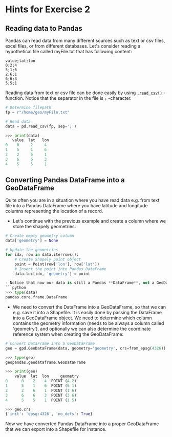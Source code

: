 # Hints for Exercise 2

## Reading data to Pandas

Pandas can read data from many different sources such as text or csv files, excel files, or from different databases. 
Let's consider reading a hypothetical file called myFile.txt that has following content:

 ```
 value;lat;lon
 0;2;4
 5;1;6
 2;6;1
 6;6;3
 5;5;1
 ```


Reading data from text or csv file can be done easily by using 
[ `.read_csv()` ](http://pandas.pydata.org/pandas-docs/stable/generated/pandas.read_csv.html) - function. Notice that the separator in the file is `;` -character.  

 ```python
 # Determine filepath
 fp = r"/home/geo/myFile.txt"
 
 # Read data
 data = pd.read_csv(fp, sep=';')
 
 >>> print(data)
    value  lat   lon
 0    0     2     4
 1    5     1     6
 2    2     6     1
 3    6     6     3
 4    5     5     1
 ```
  
## Converting Pandas DataFrame into a GeoDataFrame

Quite often you are in a situation where you have read data e.g. from text file into a Pandas DataFrame where you have latitude and longitude columns representing the location of a record. 

- Let's continue with the previous example and create a column where we store the shapely geometries:

 ```python
 # Create empty geometry column
 data['geometry'] = None
 
 # Update the geometries
 for idx, row in data.iterrows():
     # Create Shapely point object
     point = Point(row['lon'], row['lat'])
     # Insert the point into Pandas DataFrame
     data.loc[idx, 'geometry'] = point
 
 - Notice that now our data is still a Pandas **DataFrame**, not a GeoDataFrame:
 ```python
 >>> type(data)
 pandas.core.frame.DataFrame
 ```

 - We need to convert the DataFrame into a GeoDataFrame, so that we can e.g. save it into a Shapefile. It is easily done by passing the DataFrame into a GeoDataFrame object. We need to determine 
 which column contains the geometry information (needs to be always a column called 'geometry'), and optionally we can also determine the coordinate reference system when creating the GeoDataFrame:
 
 ```python
 # Convert DataFrame into a GeoDataFrame
 geo = gpd.GeoDataFrame(data, geometry='geometry', crs=from_epsg(4326))

 >>> type(geo)
 geopandas.geodataframe.GeoDataFrame
 
 >>> print(geo)
     value  lat  lon     geometry
 0      0    2    4  POINT (4 2)
 1      5    1    6  POINT (6 1)
 2      2    6    1  POINT (1 6)
 3      6    6    3  POINT (3 6)
 4      5    5    1  POINT (1 5)
 
 >>> geo.crs
 {'init': 'epsg:4326', 'no_defs': True}
 ```
 Now we have converted Pandas DataFrame into a proper GeoDataFrame that we can export into a Shapefile for instance.  